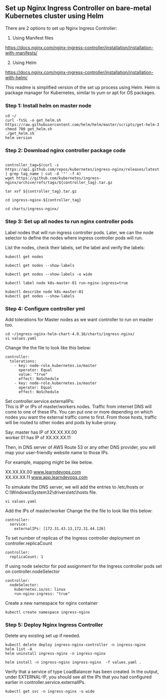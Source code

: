
## Set up Nginx Ingress Controller on bare-metal Kubernetes cluster using Helm 

There are 2 options to set up Nginx Ingress Controller:
1. Using Manifest files

https://docs.nginx.com/nginx-ingress-controller/installation/installation-with-manifests/


2. Using Helm

https://docs.nginx.com/nginx-ingress-controller/installation/installation-with-helm/

This readme is simplified version of the set up process using Helm. Helm is package manager for Kubernetes, similar to yum or apt for OS packages.

### Step 1: Install helm on master node

```console
cd ~/
curl -fsSL -o get_helm.sh https://raw.githubusercontent.com/helm/helm/master/scripts/get-helm-3
chmod 700 get_helm.sh
./get_helm.sh
helm version
```

### Step 2: Download nginx controller package code

```console

controller_tag=$(curl -s https://api.github.com/repos/kubernetes/ingress-nginx/releases/latest | grep tag_name | cut -d '"' -f 4)
wget https://github.com/kubernetes/ingress-nginx/archive/refs/tags/${controller_tag}.tar.gz

tar xvf ${controller_tag}.tar.gz

cd ingress-nginx-${controller_tag}

cd charts/ingress-nginx/
```

### Step 3: Set up all nodes to run nginx controller pods

Label nodes that will run ingress controller pods. Later, we can the node selector to define the nodes where ingress controller pods will run.

List the nodes, check their labels, set the label and verify the labels:

```console
kubectl get nodes

kubectl get nodes --show-labels

kubectl get nodes --show-labels -o wide

kubectl label node k8s-master-01 run-nginx-ingress=true

kubectl describe node k8s-master-01
kubectl get nodes --show-labels
```

### Step 4: Configure controller yml

Add tolerations for Master nodes as we want controller to run on master too.

```console
cd ~/ingress-nginx-helm-chart-4.0.16/charts/ingress-nginx/
vi values.yaml
```

Change the the file to look like this below:

```
controller:
  tolerations:
    - key: node-role.kubernetes.io/master
      operator: Equal
      value: "true"
      effect: NoSchedule
    - key: node-role.kubernetes.io/master
      operator: Equal
      effect: NoSchedule
```

Set controller.service.externalIPs:\
This is IP or IPs of master/workers nodes. Traffic from internet DNS will come to one of these IPs. You can put one or more depending on which nodes you want the external traffic come to first. From those hosts, traffic will be routed to other nodes and pods by kube-proxy. 

Say:
master has IP of XX.XX.XX.00 \
worker 01 has IP of XX.XX.XX.11

Then, in DNS server of AWS Route 53 or any other DNS provider, you will map your user-friendly website name to those IPs.

For example, mapping might be like below.

XX.XX.XX.00 www.learndevops.com \
XX.XX.XX.11 www.app.learndevops.com

To simukate the DNS server, we will add the entries to /etc/hosts or C:\Windows\System32\drivers\etc\hosts file.

```console
vi values.yaml
```

Add the IPs of master/worker Change the the file to look like this below:

```
controller:
  service:
    externalIPs: [172.31.43.13,172.31.44.126]
```

To set number of replicas of the Ingress controller deployment on controller.replicaCount

```
controller:
  replicaCount: 1
```

If using node selector for pod assignment for the Ingress controller pods set on controller.nodeSelector
```
controller:
  nodeSelector:
    kubernetes.io/os: linux
    run-nginx-ingress: "true"
```

Create a new namespace for nginx container
```console
kubectl create namespace ingress-nginx
```

### Step 5: Deploy Nginx Ingress Controller

Delete any existing set up if needed.
```
kubectl delete deploy ingress-nginx-controller -n ingress-nginx
helm list -A
helm uninstall ingress-nginx -n ingress-nginx
```

```console
helm install -n ingress-nginx ingress-nginx  -f values.yaml .
```

Verify that a service of type LoadBalancer has been created. In the output, under EXTERNAL-IP, you should see all the IPs that you had configured earlier in controller.service.externalIPs.

```console
kubectl get svc -n ingress-nginx -o wide
```
